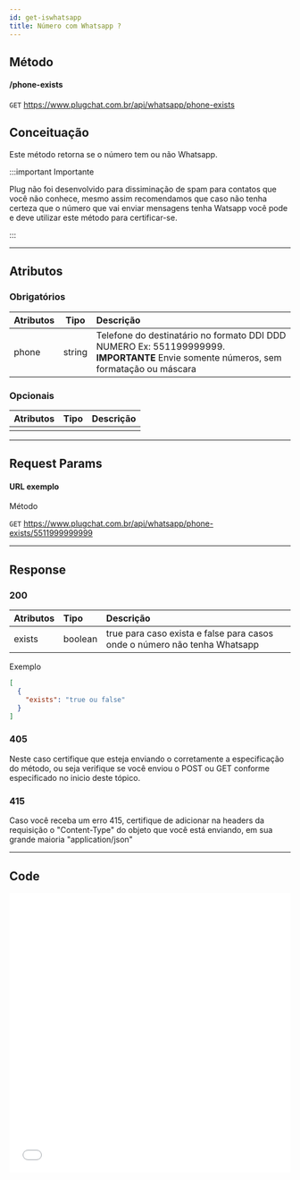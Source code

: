 ```yaml
---
id: get-iswhatsapp
title: Número com Whatsapp ?
---
```


## Método

#### /phone-exists

`GET` https://www.plugchat.com.br/api/whatsapp/phone-exists

## Conceituação

Este método retorna se o número tem ou não Whatsapp.

:::important Importante

Plug não foi desenvolvido para dissiminação de spam para contatos que você não conhece, mesmo assim recomendamos que caso não tenha certeza que o número que vai enviar mensagens tenha Watsapp você pode e deve utilizar este método para certificar-se.

:::

---

## Atributos

### Obrigatórios

| Atributos | Tipo | Descrição |
| :-- | :-: | :-- |
| phone | string | Telefone do destinatário no formato DDI DDD NUMERO Ex: 551199999999. **IMPORTANTE** Envie somente números, sem formatação ou máscara |

### Opcionais

| Atributos | Tipo | Descrição |
| :-------- | :--: | :-------- |
|           |      |           |

---

## Request Params

#### URL exemplo

Método

`GET` https://www.plugchat.com.br/api/whatsapp/phone-exists/5511999999999

---

## Response

### 200

| Atributos | Tipo | Descrição |
| :-- | :-- | :-- |
| exists | boolean | true para caso exista e false para casos onde o número não tenha Whatsapp |

Exemplo

```json
[
  {
    "exists": "true ou false"
  }
]
```

### 405

Neste caso certifique que esteja enviando o corretamente a especificação do método, ou seja verifique se você enviou o POST ou GET conforme especificado no inicio deste tópico.

### 415

Caso você receba um erro 415, certifique de adicionar na headers da requisição o "Content-Type" do objeto que você está enviando, em sua grande maioria "application/json"

---

## Code

<iframe src="//api.apiembed.com/?source=https://raw.githubusercontent.com/Z-API/z-api-docs/main/json-examples/get-iswhatsapp.json&targets=all" frameborder="0" scrolling="no" width="100%" height="500px" seamless></iframe>
